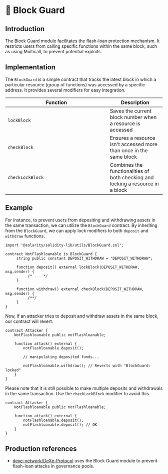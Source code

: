 # 💂 Block Guard

## Introduction

The Block Guard module facilitates the flash-loan protection mechanism. It restricts users from calling specific functions within the same block, such as using Multicall, to prevent potential exploits.

## Implementation

The `BlockGuard` is a simple contract that tracks the latest block in which a particular resource (group of functions) was accessed by a specific address. It provides several modifiers for easy integration.

<table><thead><tr><th width="311">Function</th><th>Description</th></tr></thead><tbody><tr><td><code>lockBlock</code></td><td>Saves the current block number when a resource is accessed</td></tr><tr><td><code>checkBlock</code></td><td>Ensures a resource isn't accessed more than once in the same block</td></tr><tr><td><code>checkLockBlock</code></td><td>Combines the functionalities of both checking and locking a resource in a block</td></tr></tbody></table>

## Example

For instance, to prevent users from depositing and withdrawing assets in the same transaction, we can utilize the `BlockGuard` contract. By inheriting from the `BlockGuard`, we can apply lock modifiers to both `deposit` and `withdraw` functions.

```solidity
import "@solarity/solidity-lib/utils/BlockGuard.sol";

contract NotFlashloanable is BlockGuard {
     string public constant DEPOSIT_WITHDRAW = "DEPOSIT_WITHDRAW";
     
     function deposit() external lockBlock(DEPOSIT_WITHDRAW, msg.sender) {
          /* ... */
     }

     function withdraw() external checkBlock(DEPOSIT_WITHDRAW, msg.sender) {
          /**/
     }
}
```

Now, if an attacker tries to deposit and withdraw assets in the same block, our contract will revert.

```solidity
contract Attacker {
    NotFlashloanable public notFlashloanable;
    
    function attack() external {
        notFlashloanable.deposit();
        
        // manipulating deposited funds...
        
        notFlashloanable.withdraw(); // Reverts with "BlockGuard: locked"
    }
}
```

Please note that it is still possible to make multiple deposits and withdrawals in the same transaction. Use the `checkLockBlock` modifier to avoid this.

```solidity
contract Attacker {
    NotFlashloanable public notFlashloanable;
    
    function attack() external {
        notFlashloanable.deposit();
        notFlashloanable.deposit(); // OK
    }
}
```

## Production references

* [dexe-network/DeXe-Protocol](https://github.com/dexe-network/DeXe-Protocol/tree/master) uses the Block Guard module to prevent flash-loan attacks in governance pools.
